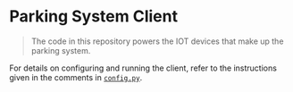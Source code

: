 # Parking System Client

> The code in this repository powers the IOT devices that make up the parking
> system.

For details on configuring and running the client, refer to the instructions
given in the comments in [`config.py`](config.py).
